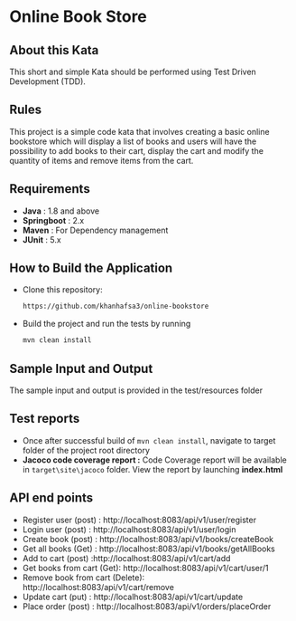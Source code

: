 
# Online Book Store 


## About this Kata
This short and simple Kata should be performed using Test Driven Development (TDD).
## Rules
This project is a simple code kata that involves creating a basic online bookstore which will display a list of books and users will have the possibility to add books to their cart, display the cart and modify the quantity of items and remove items from the cart.

## Requirements

- **Java** : 1.8 and above
- **Springboot** : 2.x
- **Maven** : For Dependency management
- **JUnit** : 5.x

## How to Build the Application

- Clone this repository:
   ```bash
   https://github.com/khanhafsa3/online-bookstore
- Build the project and run the tests by running
    ```bash
    mvn clean install

## Sample Input and Output

The sample input and output is provided in the test/resources folder

## Test reports

- Once after successful build of
  `mvn clean install`, navigate to target folder of the project root directory
- **Jacoco code coverage report :** Code Coverage report will be available in `target\site\jacoco` folder. View the report by launching **index.html**


## API end points

- Register user (post) : http://localhost:8083/api/v1/user/register
- Login user (post) : http://localhost:8083/api/v1/user/login
- Create book (post) : http://localhost:8083/api/v1/books/createBook
- Get all books (Get) : http://localhost:8083/api/v1/books/getAllBooks
- Add to cart (post) :http://localhost:8083/api/v1/cart/add
- Get books from cart (Get): http://localhost:8083/api/v1/cart/user/1
- Remove book from cart (Delete): http://localhost:8083/api/v1/cart/remove
- Update cart (put) : http://localhost:8083/api/v1/cart/update
- Place order (post) : http://localhost:8083/api/v1/orders/placeOrder
